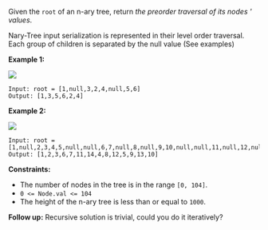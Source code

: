 Given the `root` of an n-ary tree, return _the preorder traversal of its nodes
' values_.

Nary-Tree input serialization is represented in their level order traversal.
Each group of children is separated by the null value (See examples)



**Example 1:**

![](https://assets.leetcode.com/uploads/2018/10/12/narytreeexample.png)

    
    
    Input: root = [1,null,3,2,4,null,5,6]
    Output: [1,3,5,6,2,4]
    

**Example 2:**

![](https://assets.leetcode.com/uploads/2019/11/08/sample_4_964.png)

    
    
    Input: root = [1,null,2,3,4,5,null,null,6,7,null,8,null,9,10,null,null,11,null,12,null,13,null,null,14]
    Output: [1,2,3,6,7,11,14,4,8,12,5,9,13,10]
    



**Constraints:**

  * The number of nodes in the tree is in the range `[0, 104]`.
  * `0 <= Node.val <= 104`
  * The height of the n-ary tree is less than or equal to `1000`.



**Follow up:** Recursive solution is trivial, could you do it iteratively?

